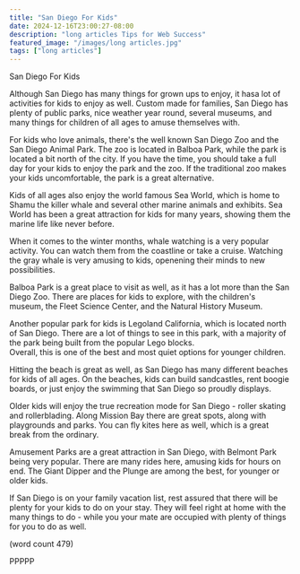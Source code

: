 ```yaml
---
title: "San Diego For Kids"
date: 2024-12-16T23:00:27-08:00
description: "long articles Tips for Web Success"
featured_image: "/images/long articles.jpg"
tags: ["long articles"]
---
```


San Diego For Kids

Although San Diego has many things for grown ups to
enjoy, it hasa lot of activities for kids to enjoy
as well.  Custom made for families, San Diego has
plenty of public parks, nice weather year round, 
several museums, and many things for children of all
ages to amuse themselves with.

For kids who love animals, there's the well known
San Diego Zoo and the San Diego Animal Park.  The zoo
is located in Balboa Park, while the park is located
a bit north of the city.  If you have the time, you
should take a full day for your kids to enjoy the park
and the zoo.  If the traditional zoo makes your kids
uncomfortable, the park is a great alternative.

Kids of all ages also enjoy the world famous Sea 
World, which is home to Shamu the killer whale and
several other marine animals and exhibits.  Sea World
has been a great attraction for kids for many years,
showing them the marine life like never before.

When it comes to the winter months, whale watching is
a very popular activity.  You can watch them from 
the coastline or take a cruise.  Watching the gray
whale is very amusing to kids, openening their minds
to new possibilities.

Balboa Park is a great place to visit as well, as it
has a lot more than the San Diego Zoo.  There are 
places for kids to explore, with the children's museum,
the Fleet Science Center, and the Natural History 
Museum.

Another popular park for kids is Legoland California,
which is located north of San Diego.  There are a lot
of things to see in this park, with a majority of 
the park being built from the popular Lego blocks.  
Overall, this is one of the best and most quiet options
for younger children.

Hitting the beach is great as well, as San Diego has
many different beaches for kids of all ages.  On the
beaches, kids can build sandcastles, rent boogie 
boards, or just enjoy the swimming that San Diego so
proudly displays.

Older kids will enjoy the true recreation mode for 
San Diego - roller skating and rollerblading.  Along
Mission Bay there are great spots, along with
playgrounds and parks.  You can fly kites here as 
well, which is a great break from the ordinary.

Amusement Parks are a great attraction in San Diego,
with Belmont Park being very popular.  There are many
rides here, amusing kids for hours on end.  The
Giant Dipper and the Plunge are among the best, for
younger or older kids.

If San Diego is on your family vacation list, rest 
assured that there will be plenty for your kids to 
do on your stay.  They will feel right at home with
the many things to do - while you your mate are 
occupied with plenty of things for you to do as 
well.

(word count 479)

PPPPP

